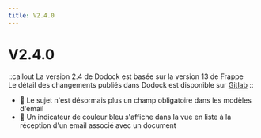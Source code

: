 ```yaml
---
title: V2.4.0
---
```


# V2.4.0

::callout
La version 2.4 de Dodock est basée sur la version 13 de Frappe  
Le détail des changements publiés dans Dodock est disponible sur [Gitlab](https://gitlab.com/dokos/dodock/-/releases)
::

- :rocket: Le sujet n'est désormais plus un champ obligatoire dans les modèles d'email
- :rocket: Un indicateur de couleur bleu s'affiche dans la vue en liste à la réception d'un email associé avec un document

